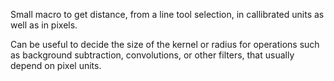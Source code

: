 Small macro to get distance, from a line tool selection, in callibrated units as well as in pixels.

Can be useful to decide the size of the kernel or radius for operations such as background subtraction, convolutions, or other filters, that usually depend on pixel units.
